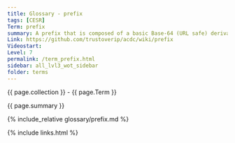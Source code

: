 ```yaml
---
title: Glossary - prefix
tags: [CESR]
Term: prefix
summary: A prefix that is composed of a basic Base-64 (URL safe) derivation code pre-pended to Base-64 encoding of a basic public digital signing key
Link: https://github.com/trustoverip/acdc/wiki/prefix
Videostart: 
Level: 7
permalink: /term_prefix.html
sidebar: all_lvl3_wot_sidebar
folder: terms
---
```


{{ page.collection }} - {{ page.Term }}

   {{ page.summary }}

{% include_relative glossary/prefix.md %}

 {% include links.html %} 
